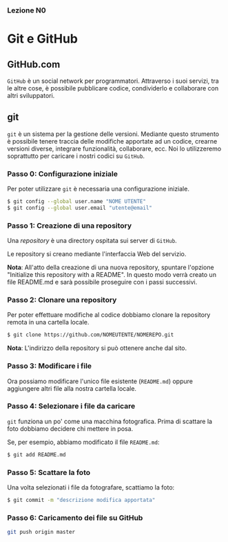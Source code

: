 ### Lezione N0

# Git e GitHub

## GitHub.com

`GitHub` è un social network per programmatori. Attraverso i suoi servizi, tra le altre cose, è possibile pubblicare codice, condividerlo e collaborare con altri sviluppatori.

## git

`git` è un sistema per la gestione delle versioni. Mediante questo strumento è possibile tenere traccia delle modifiche apportate ad un codice, crearne versioni diverse, integrare funzionalità, collaborare, ecc. Noi lo utilizzeremo soprattutto per caricare i nostri codici su `GitHub`.

### Passo 0: Configurazione iniziale

Per poter utilizzare `git` è necessaria una configurazione iniziale.

```bash
$ git config --global user.name "NOME UTENTE"
$ git config --global user.email "utente@email"
```

### Passo 1: Creazione di una repository

Una *repository* è una directory ospitata sui server di `GitHub`.

Le repository si creano mediante l'interfaccia Web del servizio.

**Nota**: All'atto della creazione di una nuova repository, spuntare l'opzione
"Initialize this repository with a README". In questo modo verrà creato un
file README.md e sarà possibile proseguire con i passi successivi.

### Passo 2: Clonare una repository

Per poter effettuare modifiche al codice dobbiamo clonare la repository remota
in una cartella locale.

```bash
$ git clone https://github.com/NOMEUTENTE/NOMEREPO.git
```

**Nota**: L'indirizzo della repository si può ottenere anche dal sito.

### Passo 3: Modificare i file

Ora possiamo modificare l'unico file esistente (`README.md`) oppure aggiungere
altri file alla nostra cartella locale.

### Passo 4: Selezionare i file da caricare

`git` funziona un po' come una macchina fotografica. Prima di scattare la foto
dobbiamo decidere chi mettere in posa.

Se, per esempio, abbiamo modificato il file `README.md`:

```bash
$ git add README.md
```

### Passo 5: Scattare la foto

Una volta selezionati i file da fotografare, scattiamo la foto:

```bash
$ git commit -m "descrizione modifica apportata"
```

### Passo 6: Caricamento dei file su GitHub

```bash
git push origin master
```